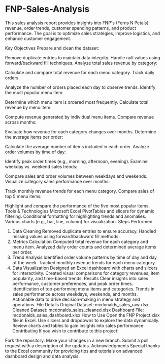 # FNP-Sales-Analysis
This sales analysis report provides insights into FNP's (Ferns N Petals) revenue, order  trends, customer spending patterns, and product performance. The goal is to optimize  sales strategies, improve logistics, and enhance customer engagement.

Key Objectives
Prepare and clean the dataset:

Remove duplicate entries to maintain data integrity.
Handle null values using forward/backward fill techniques.
Analyze total sales revenue by category:

Calculate and compare total revenue for each menu category.
Track daily orders:

Analyze the number of orders placed each day to observe trends.
Identify the most popular menu item:

Determine which menu item is ordered most frequently.
Calculate total revenue by menu item:

Compute revenue generated by individual menu items.
Compare revenue across months:

Evaluate how revenue for each category changes over months.
Determine the average items per order:

Calculate the average number of items included in each order.
Analyze order volumes by time of day:

Identify peak order times (e.g., morning, afternoon, evening).
Examine weekday vs. weekend sales trends:

Compare sales and order volumes between weekdays and weekends.
Visualize category sales performance over months:

Track monthly revenue trends for each menu category.
Compare sales of top 5 menu items:

Highlight and compare the performance of the five most popular items.
Tools & Technologies
Microsoft Excel
PivotTables and slicers for dynamic filtering.
Conditional formatting for highlighting trends and anomalies.
Various charts (e.g., bar, line, column) for visualization.
Steps Performed
1. Data Cleaning
Removed duplicate entries to ensure accuracy.
Handled missing values using forward/backward fill methods.
2. Metrics Calculation
Computed total revenue for each category and menu item.
Analyzed daily order counts and determined average items per order.
3. Trend Analysis
Identified order volume patterns by time of day and day of the week.
Tracked monthly revenue trends for each menu category.
4. Data Visualization
Designed an Excel dashboard with charts and slicers for interactivity.
Created visual comparisons for category revenues, item popularity, and time-based trends.
Results
Clear insights into sales performance, customer preferences, and peak order times.
Identification of top-performing menu items and categories.
Trends in sales performance across weekdays, weekends, and months.
Actionable data to drive decision-making in menu strategy and operations.
File Details
Original Dataset: mcdonalds_sales_raw.xlsx
Cleaned Dataset: mcdonalds_sales_cleaned.xlsx
Dashboard File: mcdonalds_sales_dashboard.xlsx
How to Use
Open the FNP Project.xlsx file in Excel.
Use slicers and dropdowns to explore the data dynamically.
Review charts and tables to gain insights into sales performance.
Contributing
If you wish to contribute to this project:

Fork the repository.
Make your changes in a new branch.
Submit a pull request with a description of the updates.
Acknowledgments
Special thanks to the Excel community for providing tips and tutorials on advanced dashboard design and data analysis.

